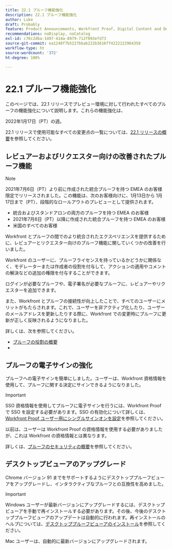 ```yaml
---
title: 22.1 プルーフ機能強化
description: 22.1 プルーフ機能強化
author: Luke
draft: Probably
feature: Product Announcements, Workfront Proof, Digital Content and Documents
recommendations: noDisplay, noCatalog
exl-id: c76c2dba-1497-414a-8979-712f093efd73
source-git-commit: ea1248f7b5227bbab222b3616ff4222122964358
workflow-type: ht
source-wordcount: '372'
ht-degree: 100%

---
```


# 22.1 プルーフ機能強化

このページでは、22.1 リリースでプレビュー環境に対して行われたすべてのプルーフの機能強化について説明します。これらの機能強化は、

<!--
<MadCap:conditionalText data-mc-conditions="QuicksilverOrClassic.Draft mode">
in January 2022
</MadCap:conditionalText>
-->

2022年1月17日（PT）の週。

22.1 リリースで使用可能なすべての変更点の一覧については、[22.1 リリースの概要](../../../product-announcements/product-releases/22.1-release-activity/22-1-release-overview.md)を参照してください。

## レビュアーおよびリクエスター向けの改善されたプルーフ機能

>[!NOTE]
>
>2021年7月6日（PT）より前に作成された統合プルーフを持つ EMEA のお客様限定でリリースされました。この機能は、次のお客様向けに、1月13日から 1月17日まで（PT）、段階的なロールアウトのプレビューとして提供されます。
>* 統合およびスタンドアロンの両方のプルーフを持つ EMEA のお客様
>* 2021年7月6日（PT）以降に作成された統合プルーフを持つ EMEA のお客様
>* 米国のすべてのお客様
>

Workfront とプルーフの間でのより統合されたエクスペリエンスを提供するために、レビュアーとリクエスター向けのプルーフ機能に関していくつかの改善を行いました。

Workfront のユーザーに、プルーフライセンスを持っているかどうかに関係なく、モデレーターまたは作成者の役割を付与して、アクションの適用やコメントの解決などの追加の権限を付与することができます。

ログインが必要なプルーフや、電子署名が必要なプルーフに、レビュアーやリクエスターを追加できます。

また、Workfront とプルーフの接続性が向上したことで、すべてのユーザーにメリットがもたらされます。これで、ユーザーを非アクティブ化したり、ユーザーのメールアドレスを更新したりする際に、Workfront での変更時にプルーフに更新が正しく反映されるようになりました。

詳しくは、次を参照してください。

* [プルーフの役割の概要](../../../review-and-approve-work/proofing/proofing-overview/proof-roles.md)
*  

## プルーフの電子サインの強化

プルーフへの電子サインを簡単にしました。ユーザーは、Workfront 資格情報を使用して、プルーフに関する決定にサインできるようになりました。

>[!IMPORTANT]
>
>SSO 資格情報を使用してプルーフに電子サインを行うには、Workfront Proof で SSO を設定する必要があります。SSO の有効化について詳しくは、[Workfront Proof ユーザー用にシングルサインオンを設定](../../../workfront-proof/wp-acct-admin/account-settings/configure-sso-for-wp-users.md)を参照してください。

以前は、ユーザーは Workfront Proof の資格情報を使用する必要がありましたが、これは Workfront の資格情報とは異なります。

詳しくは、[プルーフのセキュリティの概要](../../../review-and-approve-work/proofing/proofing-overview/proof-security-overview.md)を参照してください。

## デスクトップビューアのアップグレード

Chrome バージョン 91 までをサポートするようにデスクトッププルーフビューアをアップグレードし、インタラクティブなプルーフとの互換性を高めました。

>[!IMPORTANT]
>
>Windows ユーザーが最新バージョンにアップグレードするには、デスクトップビューアを手動で再インストールする必要があります。その後、今後のデスクトッププルーフビューアのアップデートは自動的に行われます。再インストールのヘルプについては、[デスクトッププルーフビューアのインストール](../../../review-and-approve-work/proofing/use-the-desktop-proofing-viewer/installing-desktop-proofing-viewer.md)を参照してください。

Mac ユーザーは、自動的に最新バージョンにアップグレードされます。
